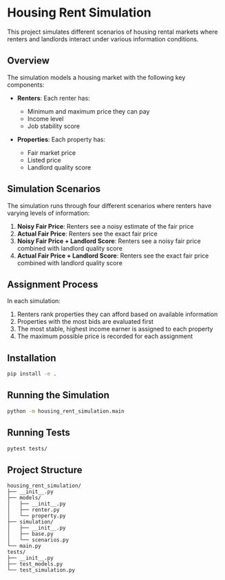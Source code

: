 # Housing Rent Simulation

This project simulates different scenarios of housing rental markets where
renters and landlords interact under various information conditions.

## Overview

The simulation models a housing market with the following key components:

- **Renters**: Each renter has:
  - Minimum and maximum price they can pay
  - Income level
  - Job stability score

- **Properties**: Each property has:
  - Fair market price
  - Listed price
  - Landlord quality score

## Simulation Scenarios

The simulation runs through four different scenarios where renters have varying
levels of information:

1. **Noisy Fair Price**: Renters see a noisy estimate of the fair price
2. **Actual Fair Price**: Renters see the exact fair price
3. **Noisy Fair Price + Landlord Score**: Renters see a noisy fair price
   combined with landlord quality score
4. **Actual Fair Price + Landlord Score**: Renters see the exact fair price
   combined with landlord quality score

## Assignment Process

In each simulation:

1. Renters rank properties they can afford based on available information
2. Properties with the most bids are evaluated first
3. The most stable, highest income earner is assigned to each property
4. The maximum possible price is recorded for each assignment

## Installation

```bash
pip install -e .
```

## Running the Simulation

```bash
python -m housing_rent_simulation.main
```

## Running Tests

```bash
pytest tests/
```

## Project Structure

```
housing_rent_simulation/
├── __init__.py
├── models/
│   ├── __init__.py
│   ├── renter.py
│   └── property.py
├── simulation/
│   ├── __init__.py
│   ├── base.py
│   └── scenarios.py
└── main.py
tests/
├── __init__.py
├── test_models.py
└── test_simulation.py
```
